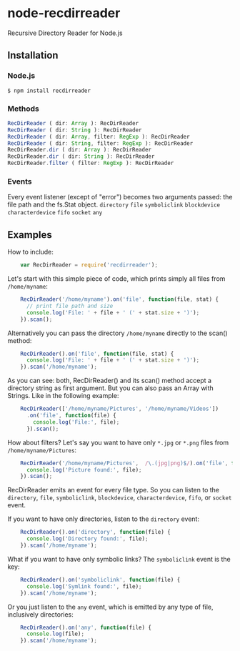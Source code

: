 # node-recdirreader

Recursive Directory Reader for Node.js

## Installation

### Node.js

    $ npm install recdirreader

### Methods
```js
RecDirReader ( dir: Array ): RecDirReader
RecDirReader ( dir: String ): RecDirReader
RecDirReader ( dir: Array, filter: RegExp ): RecDirReader
RecDirReader ( dir: String, filter: RegExp ): RecDirReader
RecDirReader.dir ( dir: Array ): RecDirReader
RecDirReader.dir ( dir: String ): RecDirReader
RecDirReader.filter ( filter: RegExp ): RecDirReader
```

### Events
Every event listener (except of "error") becomes two arguments passed: the file path and the fs.Stat object.
`directory` `file` `symboliclink` `blockdevice` `characterdevice` `fifo` `socket` `any`



## Examples

How to include:

```js
    var RecDirReader = require('recdirreader');
```

Let's start with this simple piece of code, which prints simply all files from `/home/myname`:

```js
    RecDirReader('/home/myname').on('file', function(file, stat) {
      // print file path and size
      console.log('File: ' + file + ' (' + stat.size + ')');
    }).scan();
```

Alternatively you can pass the directory `/home/myname` directly to the scan() method:

```js
    RecDirReader().on('file', function(file, stat) {
      console.log('File: ' + file + ' (' + stat.size + ')');
    }).scan('/home/myname');
```

As you can see: both, RecDirReader() and its scan() method accept a directory string as first argument. But you can also pass an Array with Strings. Like in the following example:

```js
    RecDirReader(['/home/myname/Pictures', '/home/myname/Videos'])
      .on('file', function(file) {
        console.log('File:', file);
      }).scan();
```

How about filters? Let's say you want to have only `*.jpg` or `*.png` files from `/home/myname/Pictures`:

```js
    RecDirReader('/home/myname/Pictures',  /\.(jpg|png)$/).on('file', function(file, stat) {
      console.log('Picture found:', file);
    }).scan();
```

RecDirReader emits an event for every file type. So you can listen to the `directory`, `file`, `symboliclink`, `blockdevice`, `characterdevice`, `fifo`, or `socket` event.

If you want to have only directories, listen to the `directory` event:
```js
    RecDirReader().on('directory', function(file) {
      console.log('Directory found:', file);
    }).scan('/home/myname');
```

What if you want to have only symbolic links? The `symboliclink` event is the key:
```js
    RecDirReader().on('symboliclink', function(file) {
      console.log('Symlink found:', file);
    }).scan('/home/myname');
```

Or you just listen to the `any` event, which is emitted by any type of file, inclusively directories:
```js
    RecDirReader().on('any', function(file) {
      console.log(file);
    }).scan('/home/myname');
```
